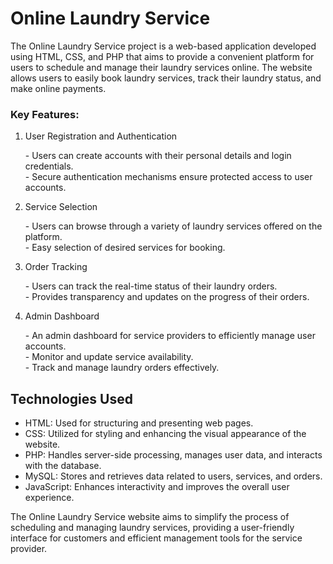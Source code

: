 # Online Laundry Service

The Online Laundry Service project is a web-based application developed using HTML, CSS, and PHP that aims to provide a convenient platform for users to schedule and manage their laundry services online. The website allows users to easily book laundry services, track their laundry status, and make online payments.

<h3>Key Features:</h3>

<ol>
<li>User Registration and Authentication</li>
<p>- Users can create accounts with their personal details and login credentials.<br>
- Secure authentication mechanisms ensure protected access to user accounts.</p>

<li>Service Selection</li>
<p>- Users can browse through a variety of laundry services offered on the platform.<br>
   - Easy selection of desired services for booking.</p>

<li>Order Tracking</li>
<p>- Users can track the real-time status of their laundry orders.<br>
   - Provides transparency and updates on the progress of their orders.</p>

<li>Admin Dashboard</li>
<p>- An admin dashboard for service providers to efficiently manage user accounts.<br>
   - Monitor and update service availability.<br>
   - Track and manage laundry orders effectively.</p>
</ol>

## Technologies Used

<ul>
<li>HTML: Used for structuring and presenting web pages.</li>
<li>CSS: Utilized for styling and enhancing the visual appearance of the website.</li>
<li>PHP: Handles server-side processing, manages user data, and interacts with the database.</li>
<li>MySQL: Stores and retrieves data related to users, services, and orders.</li>
<li>JavaScript: Enhances interactivity and improves the overall user experience.</li>

</ul>
The Online Laundry Service website aims to simplify the process of scheduling and managing laundry services, providing a user-friendly interface for customers and efficient management tools for the service provider.
